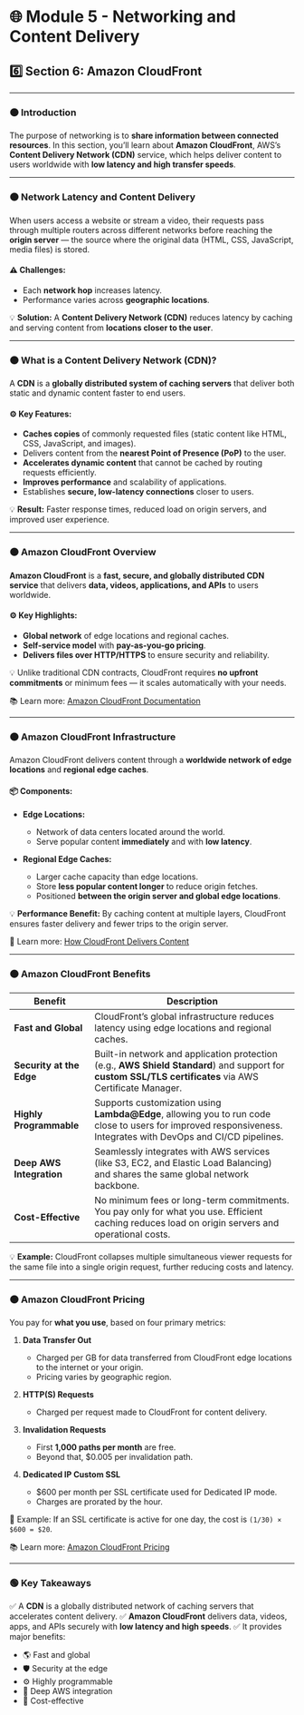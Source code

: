 # 🌐 Module 5 - Networking and Content Delivery

## 6️⃣ Section 6: Amazon CloudFront

---

### 🟠 Introduction

The purpose of networking is to **share information between connected resources**.
In this section, you’ll learn about **Amazon CloudFront**, AWS’s **Content Delivery Network (CDN)** service, which helps deliver content to users worldwide with **low latency and high transfer speeds**.

---

### 🟠 Network Latency and Content Delivery

When users access a website or stream a video, their requests pass through multiple routers across different networks before reaching the **origin server** — the source where the original data (HTML, CSS, JavaScript, media files) is stored.

#### ⚠️ **Challenges:**

* Each **network hop** increases latency.
* Performance varies across **geographic locations**.

💡 **Solution:** A **Content Delivery Network (CDN)** reduces latency by caching and serving content from **locations closer to the user**.

---

### 🟠 What is a Content Delivery Network (CDN)?

A **CDN** is a **globally distributed system of caching servers** that deliver both static and dynamic content faster to end users.

#### ⚙️ **Key Features:**

* **Caches copies** of commonly requested files (static content like HTML, CSS, JavaScript, and images).
* Delivers content from the **nearest Point of Presence (PoP)** to the user.
* **Accelerates dynamic content** that cannot be cached by routing requests efficiently.
* **Improves performance** and scalability of applications.
* Establishes **secure, low-latency connections** closer to users.

💡 **Result:** Faster response times, reduced load on origin servers, and improved user experience.

---

### 🟠 Amazon CloudFront Overview

**Amazon CloudFront** is a **fast, secure, and globally distributed CDN service** that delivers **data, videos, applications, and APIs** to users worldwide.

#### ⚙️ **Key Highlights:**

* **Global network** of edge locations and regional caches.
* **Self-service model** with **pay-as-you-go pricing**.
* **Delivers files over HTTP/HTTPS** to ensure security and reliability.

💡 Unlike traditional CDN contracts, CloudFront requires **no upfront commitments** or minimum fees — it scales automatically with your needs.

📚 Learn more: [Amazon CloudFront Documentation](https://aws.amazon.com/cloudfront/)

---

### 🟠 Amazon CloudFront Infrastructure

Amazon CloudFront delivers content through a **worldwide network of edge locations** and **regional edge caches**.

#### 📦 **Components:**

* **Edge Locations:**

  * Network of data centers located around the world.
  * Serve popular content **immediately** and with **low latency**.
* **Regional Edge Caches:**

  * Larger cache capacity than edge locations.
  * Store **less popular content longer** to reduce origin fetches.
  * Positioned **between the origin server and global edge locations**.

💡 **Performance Benefit:**
By caching content at multiple layers, CloudFront ensures faster delivery and fewer trips to the origin server.

📘 Learn more: [How CloudFront Delivers Content](https://docs.aws.amazon.com/AmazonCloudFront/latest/DeveloperGuide/HowCloudFrontWorks.html#HowCloudFrontWorksContentDelivery)

---

### 🟠 Amazon CloudFront Benefits

| Benefit                  | Description                                                                                                                                                    |
| ------------------------ | -------------------------------------------------------------------------------------------------------------------------------------------------------------- |
| **Fast and Global**      | CloudFront’s global infrastructure reduces latency using edge locations and regional caches.                                                                   |
| **Security at the Edge** | Built-in network and application protection (e.g., **AWS Shield Standard**) and support for **custom SSL/TLS certificates** via AWS Certificate Manager.       |
| **Highly Programmable**  | Supports customization using **Lambda@Edge**, allowing you to run code close to users for improved responsiveness. Integrates with DevOps and CI/CD pipelines. |
| **Deep AWS Integration** | Seamlessly integrates with AWS services (like S3, EC2, and Elastic Load Balancing) and shares the same global network backbone.                                |
| **Cost-Effective**       | No minimum fees or long-term commitments. You pay only for what you use. Efficient caching reduces load on origin servers and operational costs.               |

💡 **Example:** CloudFront collapses multiple simultaneous viewer requests for the same file into a single origin request, further reducing costs and latency.

---

### 🟠 Amazon CloudFront Pricing

You pay for **what you use**, based on four primary metrics:

1. **Data Transfer Out**

   * Charged per GB for data transferred from CloudFront edge locations to the internet or your origin.
   * Pricing varies by geographic region.

2. **HTTP(S) Requests**

   * Charged per request made to CloudFront for content delivery.

3. **Invalidation Requests**

   * First **1,000 paths per month** are free.
   * Beyond that, $0.005 per invalidation path.

4. **Dedicated IP Custom SSL**

   * $600 per month per SSL certificate used for Dedicated IP mode.
   * Charges are prorated by the hour.

📘 Example: If an SSL certificate is active for one day, the cost is `(1/30) × $600 = $20`.

📚 Learn more: [Amazon CloudFront Pricing](https://aws.amazon.com/cloudfront/pricing/)

---

### 🟢 Key Takeaways

✅ A **CDN** is a globally distributed network of caching servers that accelerates content delivery.
✅ **Amazon CloudFront** delivers data, videos, apps, and APIs securely with **low latency and high speeds**.
✅ It provides major benefits:

* 🌎 Fast and global
* 🛡️ Security at the edge
* ⚙️ Highly programmable
* 🔗 Deep AWS integration
* 💸 Cost-effective
